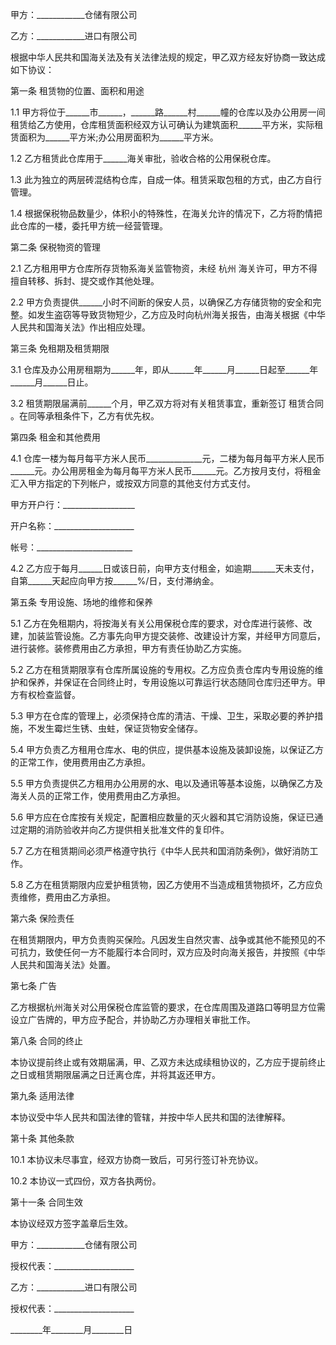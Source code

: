 
 


甲方：____________仓储有限公司


乙方：____________进口有限公司


根据中华人民共和国海关法及有关法律法规的规定，甲乙双方经友好协商一致达成如下协议：


第一条 租赁物的位置、面积和用途


1.1 甲方将位于______市______，______路______村______幢的仓库以及办公用房一间租赁给乙方使用，仓库租赁面积经双方认可确认为建筑面积______平方米，实际租赁面积为______平方米;办公用房面积为______平方米。


1.2 乙方租赁此仓库用于______海关审批，验收合格的公用保税仓库。


1.3 此为独立的两层砖混结构仓库，自成一体。租赁采取包租的方式，由乙方自行管理。


1.4 根据保税物品数量少，体积小的特殊性，在海关允许的情况下，乙方将酌情把此仓库的一楼，委托甲方统一经营管理。


第二条 保税物资的管理


2.1 乙方租用甲方仓库所存货物系海关监管物资，未经
杭州
海关许可，甲方不得擅自转移、拆封、提交或作其他处理。


2.2 甲方负责提供______小时不间断的保安人员，以确保乙方存储货物的安全和完整。如发生盗窃等导致货物短少，乙方应及时向杭州海关报告，由海关根据《中华人民共和国海关法》作出相应处理。


第三条 免租期及租赁期限


3.1 仓库及办公用房租期为______年，即从______年______月______日起至______年______月______日止。


3.2 租赁期限届满前______个月，甲乙双方将对有关租赁事宜，重新签订
租赁合同
。在同等承租条件下，乙方有优先权。


第四条 租金和其他费用


4.1 仓库一楼为每月每平方米人民币______________元，二楼为每月每平方米人民币______元。办公用房租金为每月每平方米人民币______元。乙方按月支付，将租金汇入甲方指定的下列帐户，或按双方同意的其他支付方式支付。


甲方开户行：__________________


开户名称：____________________


帐号：________________________


4.2 乙方应于每月______日或该日前，向甲方支付租金，如逾期______天未支付，自第______天起应向甲方按______%/日，支付滞纳金。


第五条 专用设施、场地的维修和保养


5.1 乙方在免租期内，将按海关有关公用保税仓库的要求，对仓库进行装修、改建，加装监管设施。乙方事先向甲方提交装修、改建设计方案，并经甲方同意后，进行装修。装修费用由乙方承担，甲方有责任协助乙方实施。


5.2 乙方在租赁期限享有仓库所属设施的专用权。乙方应负责仓库内专用设施的维护和保养，并保证在合同终止时，专用设施以可靠运行状态随同仓库归还甲方。甲方有权检查监督。


5.3 甲方在仓库的管理上，必须保持仓库的清洁、干燥、卫生，采取必要的养护措施，不发生霉烂生锈、虫蛀，保证货物安全储存。


5.4 甲方负责乙方租用仓库水、电的供应，提供基本设施及装卸设施，以保证乙方的正常工作，使用费用由乙方承担。


5.5 甲方负责提供乙方租用办公用房的水、电以及通讯等基本设施，以确保乙方及海关人员的正常工作，使用费用由乙方承担。


5.6 甲方应在仓库按有关规定，配置相应数量的灭火器和其它消防设施，保证已通过定期的消防验收并向乙方提供相关批准文件的复印件。


5.7 乙方在租赁期间必须严格遵守执行《中华人民共和国消防条例》，做好消防工作。


5.8 乙方在租赁期限内应爱护租赁物，因乙方使用不当造成租赁物损坏，乙方应负责维修，费用由乙方承担。


第六条 保险责任


在租赁期限内，甲方负责购买保险。凡因发生自然灾害、战争或其他不能预见的不可抗力，致使任何一方不能履行本合同时，双方应及时向海关报告，并按照《中华人民共和国海关法》处置。


第七条 广告


乙方根据杭州海关对公用保税仓库监管的要求，在仓库周围及道路口等明显方位需设立广告牌的，甲方应予配合，并协助乙方办理相关审批工作。


第八条 合同的终止


本协议提前终止或有效期届满，甲、乙双方未达成续租协议的，乙方应于提前终止之日或租赁期限届满之日迁离仓库，并将其返还甲方。


第九条 适用法律


本协议受中华人民共和国法律的管辖，并按中华人民共和国的法律解释。


第十条 其他条款


10.1 本协议未尽事宜，经双方协商一致后，可另行签订补充协议。


10.2 本协议一式四份，双方各执两份。


第十一条 合同生效


本协议经双方签字盖章后生效。


甲方：____________仓储有限公司


授权代表：____________________


乙方：____________进口有限公司


授权代表：____________________


________年________月________日
 


 

 
 
 
 
 
  


  
 

  


  


  
 
 
 
 


